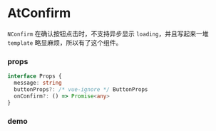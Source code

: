 # AtConfirm

`NConfirm` 在确认按钮点击时，不支持异步显示 `loading`，并且写起来一堆 `template` 略显麻烦，所以有了这个组件。

### props

```ts
interface Props {
  message: string
  buttonProps?: /* vue-ignore */ ButtonProps
  onConfirm?: () => Promise<any>
}
```

### demo

<demo title="基础示例" src="../examples/at-confirm/basic.vue"></demo>
<demo title="自定义 PopConfirm 和触发按钮" src="../examples/at-confirm/custom-button.vue"></demo>
